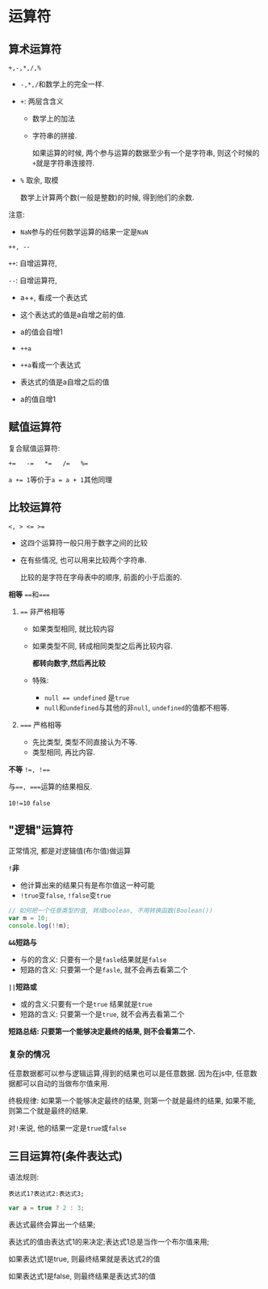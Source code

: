 # 运算符

## 算术运算符

`+,-,*,/,%`

- `-,*,/`和数学上的完全一样.

- `+`: 两层含含义

  - 数学上的加法

  - 字符串的拼接.

    如果运算的时候, 两个参与运算的数据至少有一个是字符串, 则这个时候的`+`就是字符串连接符.

- `%` 取余, 取模

  数学上计算两个数(一般是整数)的时候, 得到他们的余数.

注意:

- `NaN`参与的任何数学运算的结果一定是`NaN`

`++, --`

`++`: 自增运算符,

`--`: 自增运算符,

- a++, 看成一个表达式

- 这个表达式的值是a自增之前的值.

- a的值会自增1

- `++a`

- `++a`看成一个表达式

- 表达式的值是a自增之后的值

- a的值自增1

## 赋值运算符

复合赋值运算符:

`+=   -=   *=   /=   %=`

`a += 1`等价于`a = a + 1`其他同理

## 比较运算符

`<, > <= >=`

- 这四个运算符一般只用于数字之间的比较

- 在有些情况, 也可以用来比较两个字符串.

  比较的是字符在字母表中的顺序, 前面的小于后面的.

**相等**
`==`和`===`

1. `==` 非严格相等

   - 如果类型相同, 就比较内容

   - 如果类型不同, 转成相同类型之后再比较内容.

     **都转向数字,然后再比较**

   - 特殊:

     - `null == undefined` 是`true`
     - `null`和`undefined`与其他的非`null`, `undefined`的值都不相等.

2. `===` 严格相等

   - 先比类型, 类型不同直接认为不等.
   - 类型相同, 再比内容.

**不等**
`!=, !==`

与`==, ===`运算的结果相反.

`10!=10`  `false`

## "逻辑"运算符

正常情况, 都是对逻辑值(布尔值)做运算

**`!`非**

- 他计算出来的结果只有是布尔值这一种可能
- `!true`变`false`, `!false`变`true`

```javascript
// 如何把一个任意类型的值, 转成boolean, 不用转换函数(Boolean())
var m = 10;
console.log(!!m);
```

**`&&`短路与**

- 与的的含义: 只要有一个是`fasle`结果就是`false`
- 短路的含义: 只要第一个是`fasle`, 就不会再去看第二个

**`||`短路或**

- 或的含义:只要有一个是`true` 结果就是`true`
- 短路的含义: 只要第一个是`true`, 就不会再去看第二个

**短路总结: 只要第一个能够决定最终的结果, 则不会看第二个.**

### 复杂的情况

任意数据都可以参与逻辑运算,得到的结果也可以是任意数据.  因为在js中, 任意数据都可以自动的当做布尔值来用.

终极规律: 如果第一个能够决定最终的结果, 则第一个就是最终的结果, 如果不能, 则第二个就是最终的结果.

对`!`来说, 他的结果一定是`true`或`false`

## 三目运算符(条件表达式)

语法规则:

`表达式1?表达式2:表达式3;`

```javascript
var a = true ? 2 : 3;
```

表达式最终会算出一个结果;

表达式的值由表达式1的来决定;表达式1总是当作一个布尔值来用;

如果表达式1是true, 则最终结果就是表达式2的值

如果表达式1是false, 则最终结果是表达式3的值

